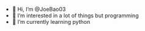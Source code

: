 - 👋 Hi, I’m @JoeBao03
- 👀 I’m interested in a lot of things but programming
- 🌱 I’m currently learning python


<!---
JoeBao03/JoeBao03 is a ✨ special ✨ repository because its `README.md` (this file) appears on your GitHub profile.
You can click the Preview link to take a look at your changes.
--->
